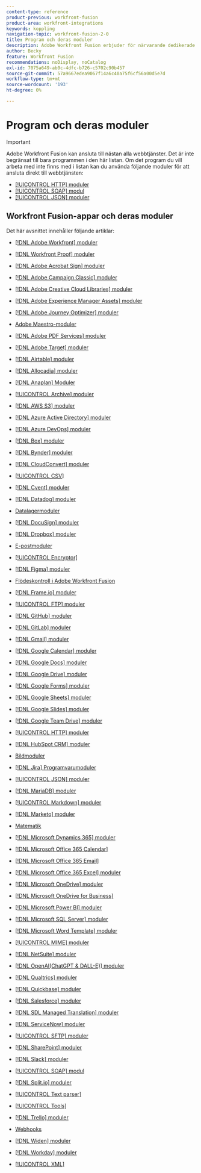 ```yaml
---
content-type: reference
product-previous: workfront-fusion
product-area: workfront-integrations
keywords: koppling
navigation-topic: workfront-fusion-2-0
title: Program och deras moduler
description: Adobe Workfront Fusion erbjuder för närvarande dedikerade anslutningar för programmen i den här listan. Om det program du vill arbeta med inte finns med i listan kan du ansluta till det med hjälp av HTTP-, SOAP- eller JSON-modulerna.
author: Becky
feature: Workfront Fusion
recommendations: noDisplay, noCatalog
exl-id: 7075a649-ab0c-4dfc-b726-c5702c90b457
source-git-commit: 57a9667edea9067f14a6c40a75f6cf56a00d5e7d
workflow-type: tm+mt
source-wordcount: '193'
ht-degree: 0%

---
```


# Program och deras moduler

>[!IMPORTANT]
>
>Adobe Workfront Fusion kan ansluta till nästan alla webbtjänster. Det är inte begränsat till bara programmen i den här listan. Om det program du vill arbeta med inte finns med i listan kan du använda följande moduler för att ansluta direkt till webbtjänsten:
>
>* [[!UICONTROL HTTP] moduler](../../workfront-fusion/apps-and-their-modules/http-modules/http-modules-1.md)
>* [[!UICONTROL SOAP] modul](../../workfront-fusion/apps-and-their-modules/soap-module.md)
>* [[!UICONTROL JSON] moduler](../../workfront-fusion/apps-and-their-modules/json-modules.md)
>

## Workfront Fusion-appar och deras moduler

Det här avsnittet innehåller följande artiklar:

* [[!DNL Adobe Workfront] moduler](../../workfront-fusion/apps-and-their-modules/workfront-modules.md)
* [[!DNL Workfront Proof] moduler](../../workfront-fusion/apps-and-their-modules/workfront-proof-modules.md)
* [[!DNL Adobe Acrobat Sign] moduler](../../workfront-fusion/apps-and-their-modules/adobe-sign-modules.md)
* [[!DNL Adobe Campaign Classic] moduler](../../workfront-fusion/apps-and-their-modules/adobe-campaign-classic-connector.md)
* [[!DNL Adobe Creative Cloud Libraries] moduler](../../workfront-fusion/apps-and-their-modules/creative-cloud-libraries-modules.md)
* [[!DNL Adobe Experience Manager Assets] moduler](../../workfront-fusion/apps-and-their-modules/aem-assets-modules.md)
* [[!DNL Adobe Journey Optimizer] moduler](../../workfront-fusion/apps-and-their-modules/adobe-journey-optimizer-modules.md)
* [Adobe Maestro-moduler](/help/quicksilver/workfront-fusion/apps-and-their-modules/maestro-modules.md)
* [[!DNL Adobe PDF Services] moduler](../../workfront-fusion/apps-and-their-modules/pdf-modules.md)
* [[!DNL Adobe Target] moduler](../../workfront-fusion/apps-and-their-modules/adobe-target-modules.md)
* [[!DNL Airtable] moduler](../../workfront-fusion/apps-and-their-modules/airtable-modules.md)
* [[!DNL Allocadia] moduler](../../workfront-fusion/apps-and-their-modules/allocadia-modules.md)
* [[!DNL Anaplan] Moduler](../../workfront-fusion/apps-and-their-modules/anaplan-modules.md)
* [[!UICONTROL Archive] moduler](../../workfront-fusion/apps-and-their-modules/archive-modules.md)
* [[!DNL AWS S3] moduler](../../workfront-fusion/apps-and-their-modules/aws-s3-modules.md)
* [[!DNL Azure Active Directory] moduler](../../workfront-fusion/apps-and-their-modules/azure-ad-modules.md)
* [[!DNL Azure DevOps] moduler](../../workfront-fusion/apps-and-their-modules/azure-dev-ops.md)

  <!--
  <li data-mc-conditions="QuicksilverOrClassic.Draft mode"><a href="../../workfront-fusion/apps-and-their-modules/barcodes.md" class="MCXref xref" xrefformat="{para}">Barcodes</a> </li>
  -->

* [[!DNL Box] moduler](../../workfront-fusion/apps-and-their-modules/box-modules.md)
* [[!DNL Bynder] moduler](../../workfront-fusion/apps-and-their-modules/bynder-modules.md)
* [[!DNL CloudConvert] moduler](../../workfront-fusion/apps-and-their-modules/cloud-convert-modules.md)

  <!--
  <li data-mc-conditions="QuicksilverOrClassic.Draft mode"><a href="../../workfront-fusion/apps-and-their-modules/converter-modules.md" class="MCXref xref" xrefformat="{para}">Converter</a> (More information coming soon)</li>
  -->

* [[!UICONTROL CSV]](../../workfront-fusion/apps-and-their-modules/csv.md)
* [[!DNL Cvent] moduler](../../workfront-fusion/apps-and-their-modules/cvent-modules.md)
* [[!DNL Datadog] moduler](../../workfront-fusion/apps-and-their-modules/datadog-modules.md)
* [Datalagermoduler](../../workfront-fusion/apps-and-their-modules/data-store-modules.md)
* [[!DNL DocuSign] moduler](../../workfront-fusion/apps-and-their-modules/docusign-modules.md)
* [[!DNL Dropbox] moduler](../../workfront-fusion/apps-and-their-modules/dropbox-modules.md)

  <!--
  <li data-mc-conditions="QuicksilverOrClassic.Draft mode"><a href="../../workfront-fusion/apps-and-their-modules/egnyte-modules.md" class="MCXref xref" xrefformat="{para}">Egnyte modules</a> </li>
  -->

* [E-postmoduler](../../workfront-fusion/apps-and-their-modules/email-modules.md)
* [[!UICONTROL Encryptor]](../../workfront-fusion/apps-and-their-modules/encryptor-modules.md)
* [[!DNL Figma] moduler](../../workfront-fusion/apps-and-their-modules/figma-modules.md)
* [Flödeskontroll i Adobe Workfront Fusion](../../workfront-fusion/apps-and-their-modules/flow-control.md)
* [[!DNL Frame.io] moduler](../../workfront-fusion/apps-and-their-modules/frame-io-modules.md)
* [[!UICONTROL FTP] moduler](../../workfront-fusion/apps-and-their-modules/ftp-modules.md)
* [[!DNL GitHub] moduler](../../workfront-fusion/apps-and-their-modules/github.md)
* [[!DNL GitLab] moduler](../../workfront-fusion/apps-and-their-modules/gitlab-modules.md)
* [[!DNL Gmail] moduler](../../workfront-fusion/apps-and-their-modules/gmail-modules.md)
* [[!DNL Google Calendar] moduler](../../workfront-fusion/apps-and-their-modules/google-calendar-modules.md)
* [[!DNL Google Docs] moduler](../../workfront-fusion/apps-and-their-modules/google-docs-modules.md)
* [[!DNL Google Drive] moduler](../../workfront-fusion/apps-and-their-modules/google-drive-modules.md)
* [[!DNL Google Forms] moduler](../../workfront-fusion/apps-and-their-modules/google-forms-modules.md)
* [[!DNL Google Sheets] moduler](../../workfront-fusion/apps-and-their-modules/google-sheets-modules.md)
* [[!DNL Google Slides] moduler](../../workfront-fusion/apps-and-their-modules/google-slides-modules.md)
* [[!DNL Google Team Drive] moduler](../../workfront-fusion/apps-and-their-modules/google-team-drive-modules.md)
* [[!UICONTROL HTTP] moduler](../../workfront-fusion/apps-and-their-modules/http-modules/http-modules-1.md)
* [[!DNL HubSpot CRM] moduler](../../workfront-fusion/apps-and-their-modules/hubspot-crm-modules.md)
* [Bildmoduler](../../workfront-fusion/apps-and-their-modules/image-module.md)

<!--
  <li data-mc-conditions="QuicksilverOrClassic.Draft mode"><a href="../../workfront-fusion/apps-and-their-modules/iso-modules.md" class="MCXref xref" xrefformat="{para}">ISO modules</a> </li>
  -->

* [[!DNL Jira] Programvarumoduler](../../workfront-fusion/apps-and-their-modules/jira-software-modules.md)
* [[!UICONTROL JSON] moduler](../../workfront-fusion/apps-and-their-modules/json-modules.md)

  <!--
  <li data-mc-conditions="QuicksilverOrClassic.Draft mode"><a href="../../workfront-fusion/apps-and-their-modules/mailchimp-modules.md" class="MCXref xref" xrefformat="{para}">MailChimp modules</a> </li>
  -->

* [[!DNL MariaDB] moduler](../../workfront-fusion/apps-and-their-modules/mariadb-modules.md)
* [[!UICONTROL Markdown] moduler](../../workfront-fusion/apps-and-their-modules/markdown-modules.md)
* [[!DNL Marketo] moduler](../../workfront-fusion/apps-and-their-modules/marketo-modules.md)
* [Matematik](../../workfront-fusion/apps-and-their-modules/math-module.md)
* [[!DNL Microsoft Dynamics 365] moduler](../../workfront-fusion/apps-and-their-modules/microsoft-dynamics-365-modules.md)
* [[!DNL Microsoft Office 365 Calendar]](../../workfront-fusion/apps-and-their-modules/microsoft-365-calendar-modules.md)
* [[!DNL Microsoft Office 365 Email]](../../workfront-fusion/apps-and-their-modules/microsoft-365-email-modules.md)
* [[!DNL Microsoft Office 365 Excel] moduler](../../workfront-fusion/apps-and-their-modules/microsoft-365-excel-modules.md)
* [[!DNL Microsoft OneDrive] moduler](../../workfront-fusion/apps-and-their-modules/microsoft-onedrive-modules.md)
* [[!DNL Microsoft OneDrive for Business]](../../workfront-fusion/apps-and-their-modules/microsoft-onedrive-for-business-modules.md)
* [[!DNL Microsoft Power BI] moduler](../../workfront-fusion/apps-and-their-modules/powerbi-modules.md)
* [[!DNL Microsoft SQL Server] moduler](../../workfront-fusion/apps-and-their-modules/microsoft-sql-server-modules.md)
* [[!DNL Microsoft Word Template] moduler](../../workfront-fusion/apps-and-their-modules/microsoft-word-templates-modules.md)
* [[!UICONTROL MIME] moduler](../../workfront-fusion/apps-and-their-modules/mime.md)
* [[!DNL NetSuite] moduler](../../workfront-fusion/apps-and-their-modules/netsuite.md)
* [[!DNL OpenAI(ChatGPT & DALL-E)] moduler](../../workfront-fusion/apps-and-their-modules/openai-chatgpt-modules.md)
* [[!DNL Qualtrics] moduler](../../workfront-fusion/apps-and-their-modules/qualtrics-modules.md)
* [[!DNL Quickbase] moduler](../../workfront-fusion/apps-and-their-modules/quickbase-modules.md)
* [[!DNL Salesforce] moduler](../../workfront-fusion/apps-and-their-modules/salesforce-modules.md)
* [[!DNL SDL Managed Translation] moduler](../../workfront-fusion/apps-and-their-modules/sdl-managed-translation-modules.md)
* [[!DNL ServiceNow] moduler](../../workfront-fusion/apps-and-their-modules/servicenow-modules.md)
* [[!UICONTROL SFTP] moduler](../../workfront-fusion/apps-and-their-modules/sftp.md)
* [[!DNL SharePoint] moduler](../../workfront-fusion/apps-and-their-modules/sharepoint-modules.md)
* [[!DNL Slack] moduler](../../workfront-fusion/apps-and-their-modules/slack-modules.md)
* [[!UICONTROL SOAP] modul](../../workfront-fusion/apps-and-their-modules/soap-module.md)
* [[!DNL Split.io] moduler](../../workfront-fusion/apps-and-their-modules/split-io-modules.md)
* [[!UICONTROL Text parser]](../../workfront-fusion/apps-and-their-modules/text-parser.md)
* [[!UICONTROL Tools]](../../workfront-fusion/apps-and-their-modules/tools-modules.md)
* [[!DNL Trello] moduler](../../workfront-fusion/apps-and-their-modules/trello-modules.md)
* [Webhooks](../../workfront-fusion/apps-and-their-modules/webhooks-updated.md)
* [[!DNL Widen] moduler](../../workfront-fusion/apps-and-their-modules/widen-modules.md)
* [[!DNL Workday] moduler](../../workfront-fusion/apps-and-their-modules/workday-modules.md)
* [[!UICONTROL XML]](../../workfront-fusion/apps-and-their-modules/xml-modules.md)

